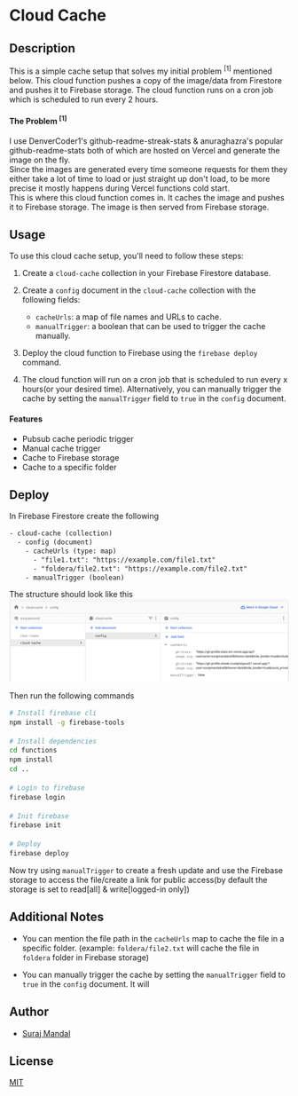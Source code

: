 # Cloud Cache

## Description

This is a simple cache setup that solves my initial problem $^{[1]}$ mentioned below. This cloud function pushes a copy of the image/data from Firestore and pushes it to Firebase storage. The cloud function runs on a cron job which is scheduled to run every 2 hours.

#### The Problem $^{[1]}$

I use DenverCoder1's github-readme-streak-stats & anuraghazra's popular github-readme-stats both of which are hosted on Vercel and generate the image on the fly.  
Since the images are generated every time someone requests for them they either take a lot of time to load or just straight up don't load, to be more precise it mostly happens during Vercel functions cold start.  
This is where this cloud function comes in. It caches the image and pushes it to Firebase storage. The image is then served from Firebase storage.

## Usage

To use this cloud cache setup, you'll need to follow these steps:

1. Create a `cloud-cache` collection in your Firebase Firestore database.
2. Create a `config` document in the `cloud-cache` collection with the following fields:

   - `cacheUrls`: a map of file names and URLs to cache.
   - `manualTrigger`: a boolean that can be used to trigger the cache manually.

3. Deploy the cloud function to Firebase using the `firebase deploy` command.
4. The cloud function will run on a cron job that is scheduled to run every x hours(or your desired time). Alternatively, you can manually trigger the cache by setting the `manualTrigger` field to `true` in the `config` document.

#### Features

- Pubsub cache periodic trigger
- Manual cache trigger
- Cache to Firebase storage
- Cache to a specific folder

## Deploy

In Firebase Firestore create the following

```
- cloud-cache (collection)
  - config (document)
    - cacheUrls (type: map)
      - "file1.txt": "https://example.com/file1.txt"
      - "foldera/file2.txt": "https://example.com/file2.txt"
    - manualTrigger (boolean)
```

The structure should look like this
![Firebase Firestore Example](_assets/image.png)

Then run the following commands

```bash
# Install firebase cli
npm install -g firebase-tools

# Install dependencies
cd functions
npm install
cd ..

# Login to firebase
firebase login

# Init firebase
firebase init

# Deploy
firebase deploy
```

Now try using `manualTrigger` to create a fresh update and use the Firebase storage to access the file/create a link for public access(by default the storage is set to read[all] & write[logged-in only])

## Additional Notes

- You can mention the file path in the `cacheUrls` map to cache the file in a specific folder. (example: `foldera/file2.txt` will cache the file in `foldera` folder in Firebase storage)

- You can manually trigger the cache by setting the `manualTrigger` field to `true` in the `config` document. It will

## Author

- [Suraj Mandal](https://github.com/surajmandalcell)

## License

[MIT](https://choosealicense.com/licenses/mit/)
